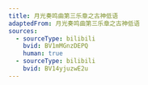```yaml
---
title: 月光奏鸣曲第三乐章之古神低语
adaptedFrom: 月光奏鸣曲第三乐章之古神低语
sources:
  - sourceType: bilibili
    bvid: BV1mMGnzDEPQ
    human: true
  - sourceType: bilibili
    bvid: BV14yjuzwE2u
---
```

